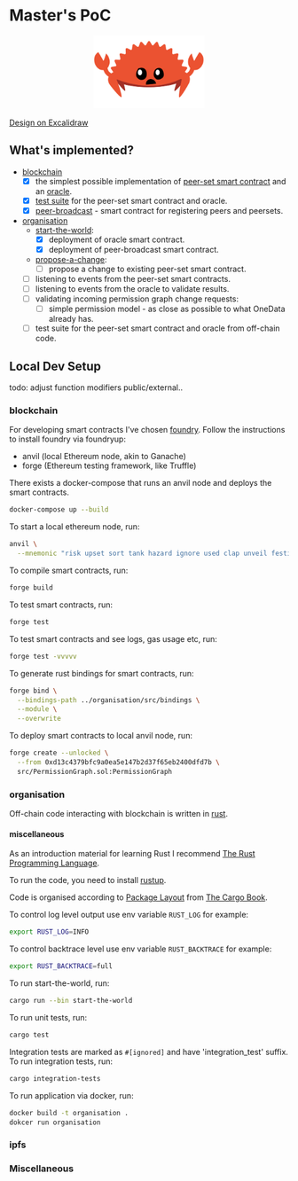 # Master's PoC

<p align="center">
    <img width="200" src="./imgs/ferris.png" alt="Ferris">
</p>

[Design on Excalidraw](https://excalidraw.com/#token=9wvvufCJTAaAYfN1Qjf9I)

## What's implemented?
- [blockchain](./blockchain)
  - [x] the simplest possible implementation of [peer-set smart contract](./blockchain/src/peer-set)
    and an [oracle](./blockchain/src/oracle).
  - [x] [test suite](./blockchain/test/PeerSet.t.sol) for the peer-set smart contract and oracle.
  - [x] [peer-broadcast](./blockchain/src/peer-broadcast) - smart contract for registering peers and peersets.
- [organisation](./organisation)
  - [start-the-world](./organisation/src/bin/start-the-world):
    - [x] deployment of oracle smart contract.
    - [x] deployment of peer-broadcast smart contract.
  - [propose-a-change](./organisation/examples/propose-a-change):
    - [ ] propose a change to existing peer-set smart contract.
  - [ ] listening to events from the peer-set smart contracts.
  - [ ] listening to events from the oracle to validate results.
  - [ ] validating incoming permission graph change requests:
    - [ ] simple permission model - as close as possible to what OneData already has.
  - [ ] test suite for the peer-set smart contract and oracle from off-chain code.

## Local Dev Setup

todo: adjust function modifiers public/external..

### blockchain
For developing smart contracts I've chosen [foundry](https://github.com/foundry-rs/foundry). 
Follow the instructions to install foundry via foundryup:
- anvil (local Ethereum node, akin to Ganache)
- forge (Ethereum testing framework, like Truffle)

There exists a docker-compose that runs an anvil node 
and deploys the smart contracts.
```bash
docker-compose up --build
```

To start a local ethereum node, run:
```bash
anvil \
  --mnemonic "risk upset sort tank hazard ignore used clap unveil festival barrel wrap"
```

To compile smart contracts, run:
```bash
forge build
```

To test smart contracts, run:
```bash
forge test 
```

To test smart contracts and see logs, gas usage etc, run:
```bash
forge test -vvvvv
```

To generate rust bindings for smart contracts, run:
```bash
forge bind \
  --bindings-path ../organisation/src/bindings \
  --module \
  --overwrite
```

To deploy smart contracts to local anvil node, run:
```bash
forge create --unlocked \
  --from 0xd13c4379bfc9a0ea5e147b2d37f65eb2400dfd7b \
  src/PermissionGraph.sol:PermissionGraph
```

### organisation
Off-chain code interacting with blockchain is written in [rust](https://www.rust-lang.org/).

#### miscellaneous
As an introduction material for learning Rust I recommend [The Rust Programming Language](https://doc.rust-lang.org/book/title-page.html).

To run the code, you need to install [rustup](https://rustup.rs/).

Code is organised according to [Package Layout](https://doc.rust-lang.org/cargo/guide/project-layout.html) from [The Cargo Book](https://doc.rust-lang.org/cargo/index.html).

To control log level output use env variable `RUST_LOG` for example:
```bash
export RUST_LOG=INFO
```

To control backtrace level use env variable `RUST_BACKTRACE` for example:
```bash
export RUST_BACKTRACE=full
```

To run start-the-world, run:
```bash
cargo run --bin start-the-world
```

To run unit tests, run:
```bash
cargo test
```

Integration tests are marked as `#[ignored]` and have 'integration_test' suffix. 
To run integration tests, run:
```bash
cargo integration-tests
```

To run application via docker, run:
```bash
docker build -t organisation .
dokcer run organisation
```

### ipfs

### Miscellaneous
